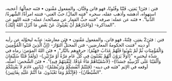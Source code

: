 فتن : فتَنَ1 يَفتِن، فَتْنًا وفُتُونًا، فهو فاتن وفَتَّان، والمفعول مَفْتون
• فتَنه جمالُها: أعجبه، استهواه، أدهشه وأذهب عقله، سحره "فتنه المالُ/ حبّ الغنى- فتنته امرأةٌ/ الشَّهرةُ/ الدُّنيا".
• فتَنه عن عمله: صرفه "فتنه حبُّ القمار عن مصالحه/ عمله- فتنه اللهو عن المذاكرة- {وَاحْذَرْهُمْ أَنْ يَفْتِنُوكَ عَنْ بَعْضِ مَا أَنْزَلَ اللهُ إِلَيْكَ}".

___
فتن : فتَنَ2 يفتِن، فِتْنَةً، فهو فاتن، والمفعول مَفْتون
• فتَن معارِضَه: عذّبه ليحوِّله عن رأيه أو دينه "فتنت الحكومةُ المعارضين- فتن المحتلُّ الثوّارَ- {إِنَّ الَّذِينَ فَتَنُوا الْمُؤْمِنِينَ وَالْمُؤْمِنَاتِ ثُمَّ لَمْ يَتُوبُوا فَلَهُمْ عَذَابُ جَهَنَّمَ}: حرقوهم بالنَّار".
• فتَن اللهُ المؤمنَ: رماه في شدّة ليختبره "{أَوَلاَ يَرَوْنَ أَنَّهُمْ يُفْتَنُونَ فِي كُلِّ عَامٍ مَرَّةً أَوْ مَرَّتَيْنِ}- {وَلَقَدْ فَتَنَّا سُلَيْمَانَ وَأَلْقَيْنَا عَلَى كُرْسِيِّهِ جَسَدًا}- {لأَسْقَيْنَاهُمْ مَاءً غَدَقًا. لِنَفْتِنَهُمْ فِيهِ}".
• فتَنَ الشَّخصَ: أضلّه، أوقعه في الإثم "فتَنه في دينه- {فَتَنْتُمْ أَنْفُسَكُمْ وَتَرَبَّصْتُمْ}- {يَابَنِي ءَادَمَ لاَ يَفْتِنَنَّكُمُ الشَّيْطَانُ}- {فَإِنَّكُمْ وَمَا تَعْبُدُونَ. مَا أَنْتُمْ عَلَيْهِ بِفَاتِنِينَ}".